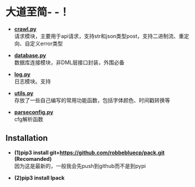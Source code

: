 # 大道至简- -！

- __[crawl.py](https://github.com/robbebluecp/pack/blob/master/crawl.py)__   
  请求模块，主要用于api请求，支持str和json类型post，支持二进制流、重定向、自定义error类型
- __[database.py](https://github.com/robbebluecp/pack/blob/master/database.py)__   
  数据库连接模块，非DML层接口封装，外围必备
- __[log.py](https://github.com/robbebluecp/pack/blob/master/log.py)__   
  日志模块。支持
- __[utils.py](https://github.com/robbebluecp/pack/blob/master/utils.py)__   
  存放了一些自己编写的常用功能函数，包括字体颜色、时间戳转换等

- __[parseconfig.py](https://github.com/robbebluecp/pack/blob/master/parseconfig.py)__   
  cfg解析函数

  

## Installation

- **(1)pip3 install git+https://github.com/robbebluecp/pack.git (Recomanded)**  
  因为这是最新的，一般我会先push到github而不是到pypi

- **(2)pip3 install lpack**